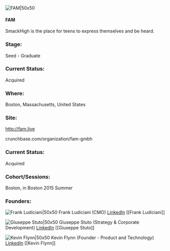 

![FAM|50x50](https://apimg.techstars.com/connect/images/image_files/55e0ce2ca93e9f40b400001d/original/Screen_Shot_2015-08-26_at_1.38.30_PM.png)

#### FAM
SmackHigh is the place for teens to express themselves and be heard.

### Stage: 
Seed - Graduate 

### Current Status: 
Acquired

### Where:
Boston, Massachusetts, United States

### Site:
http://fam.live



crunchbase.com/organization/fam-gmbh

### Current Status: 
Acquired

### Cohort/Sessions: 
Boston, in Boston 2015 Summer

### Founders: 

![Frank Ludiciani|50x50](https://apimg.techstars.com/connect/images/image_files/55672efc883a9cc370000013/original/Franco_Iudiciani.JPG) Frank Ludiciani (CMO) [LinkedIn](https://linkedin.com/in/franco-iudiciani-jr-532b0a60) [[Frank Ludiciani]]

![Giuseppe Stuto|50x50](http://s3.amazonaws.com/ts-accel-connect-uploads/images/image_files/5cdb01e2a36c114445000006/original/giuseppePic.png) Giuseppe Stuto (Strategy & Corporate Development) [LinkedIn](https://linkedin.com/in/giuseppestuto) [[Giuseppe Stuto]]

![Kevin Flynn|50x50](https://apimg.techstars.com/connect/images/image_files/5d31f4a034a60d13b3000238/original/profile.jpg) Kevin Flynn (Founder - Product and Technology) [LinkedIn](https://linkedin.com/in/kevin-flynn-18b4439) [[Kevin Flynn]]


